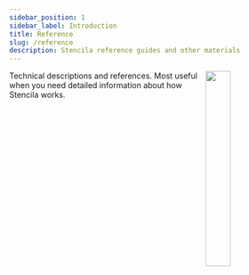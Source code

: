 ```yaml
---
sidebar_position: 1
sidebar_label: Introduction
title: Reference
slug: /reference
description: Stencila reference guides and other materials
---
```


<img align="right" width="30%" src="/img/illustrations/reference.svg" />

Technical descriptions and references. Most useful when you need detailed information about how Stencila works.
